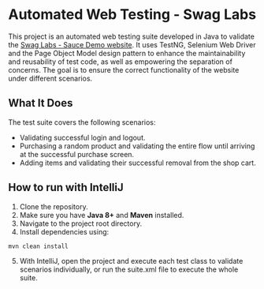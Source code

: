 # Automated Web Testing - Swag Labs

This project is an automated web testing suite developed in Java to validate the [Swag Labs - Sauce Demo website](https://www.saucedemo.com/). It uses TestNG, Selenium Web Driver and the Page Object Model design pattern to enhance the maintainability and reusability of test code, as well as empowering the separation of concerns. The goal is to ensure the correct functionality of the website under different scenarios.

## What It Does

The test suite covers the following scenarios:
- Validating successful login and logout.
- Purchasing a random product and validating the entire flow until arriving at the successful purchase screen.
- Adding items and validating their successful removal from the shop cart.

## How to run with IntelliJ

1. Clone the repository.
2. Make sure you have **Java 8+** and **Maven** installed.
3. Navigate to the project root directory.
4. Install dependencies using:
```bash
mvn clean install
```
5. With IntelliJ, open the project and execute each test class to validate scenarios individually, or run the suite.xml file to execute the whole suite.